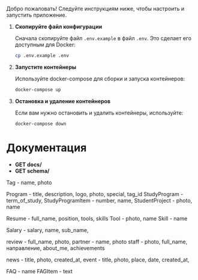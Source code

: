 

Добро пожаловать! Следуйте инструкциям ниже, чтобы настроить и запустить приложение.


1. **Скопируйте файл конфигурации**

   Сначала скопируйте файл `.env.example` в файл `.env`. Это сделает его доступным для Docker:
   
   ```bash
   cp .env.example .env

2. **Запустите контейнеры**

   Используйте docker-compose для сборки и запуска контейнеров:

   ```bash
   docker-compose up

3. **Остановка и удаление контейнеров**

   Если вам нужно остановить и удалить контейнеры, используйте:

   ```bash
   docker-compose down
   
# Документация 
- **GET docs/**
- **GET schema/**



Tag - name, photo

Program - title, description, logo, photo, special, tag_id
StudyProgram - term_of_study,
StudyProgramItem - number, name,
StudentProject - photo, name

Resume - full_name, position, tools, skills
Tool - photo, name
Skill - name

Salary - salary, name, sub_name,

review - full_name, photo,
partner - name, photo
staff - photo, full_name, направление, about_me, achievements

news - title, photo, created_at,
event - title, photo, place, date, created_at,


FAQ - name
FAGItem - text
